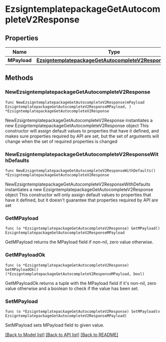# EzsigntemplatepackageGetAutocompleteV2Response

## Properties

Name | Type | Description | Notes
------------ | ------------- | ------------- | -------------
**MPayload** | [**EzsigntemplatepackageGetAutocompleteV2ResponseMPayload**](EzsigntemplatepackageGetAutocompleteV2ResponseMPayload.md) |  | 

## Methods

### NewEzsigntemplatepackageGetAutocompleteV2Response

`func NewEzsigntemplatepackageGetAutocompleteV2Response(mPayload EzsigntemplatepackageGetAutocompleteV2ResponseMPayload, ) *EzsigntemplatepackageGetAutocompleteV2Response`

NewEzsigntemplatepackageGetAutocompleteV2Response instantiates a new EzsigntemplatepackageGetAutocompleteV2Response object
This constructor will assign default values to properties that have it defined,
and makes sure properties required by API are set, but the set of arguments
will change when the set of required properties is changed

### NewEzsigntemplatepackageGetAutocompleteV2ResponseWithDefaults

`func NewEzsigntemplatepackageGetAutocompleteV2ResponseWithDefaults() *EzsigntemplatepackageGetAutocompleteV2Response`

NewEzsigntemplatepackageGetAutocompleteV2ResponseWithDefaults instantiates a new EzsigntemplatepackageGetAutocompleteV2Response object
This constructor will only assign default values to properties that have it defined,
but it doesn't guarantee that properties required by API are set

### GetMPayload

`func (o *EzsigntemplatepackageGetAutocompleteV2Response) GetMPayload() EzsigntemplatepackageGetAutocompleteV2ResponseMPayload`

GetMPayload returns the MPayload field if non-nil, zero value otherwise.

### GetMPayloadOk

`func (o *EzsigntemplatepackageGetAutocompleteV2Response) GetMPayloadOk() (*EzsigntemplatepackageGetAutocompleteV2ResponseMPayload, bool)`

GetMPayloadOk returns a tuple with the MPayload field if it's non-nil, zero value otherwise
and a boolean to check if the value has been set.

### SetMPayload

`func (o *EzsigntemplatepackageGetAutocompleteV2Response) SetMPayload(v EzsigntemplatepackageGetAutocompleteV2ResponseMPayload)`

SetMPayload sets MPayload field to given value.



[[Back to Model list]](../README.md#documentation-for-models) [[Back to API list]](../README.md#documentation-for-api-endpoints) [[Back to README]](../README.md)



